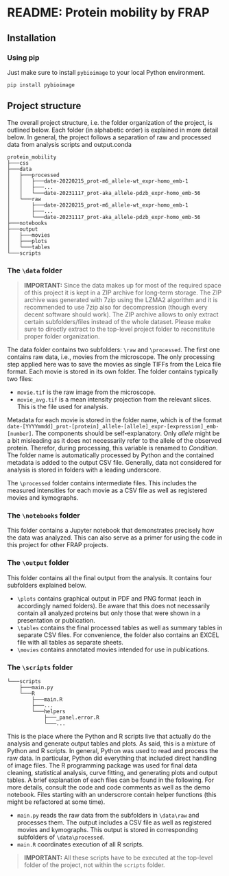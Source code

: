 # README: Protein mobility by FRAP

## Installation

### Using pip

Just make sure to install `pybioimage` to your local Python environment.

````commandline
pip install pybioimage
````


## Project structure

The overall project structure, i.e. the folder organization of the project, 
is outlined below. Each folder (in alphabetic order) is explained in more 
detail below. In general, the project follows a separation of raw and 
processed data from analysis scripts and output.conda 

```commandline
protein_mobility
├───css
├───data
│   ├───processed
│   │   ├───date-20220215_prot-m6_allele-wt_expr-homo_emb-1
│   │   ├───...
│   │   └───date-20231117_prot-aka_allele-pdzb_expr-homo_emb-56
│   └───raw
│       ├───date-20220215_prot-m6_allele-wt_expr-homo_emb-1
│       ├───...
│       └───date-20231117_prot-aka_allele-pdzb_expr-homo_emb-56
├───notebooks
├───output
│   ├───movies
│   ├───plots
│   └───tables
└───scripts
```


### The ``\data`` folder

> **IMPORTANT:** Since the data makes up for most of the required space of this 
project it is kept in a ZIP archive for long-term storage. The ZIP archive 
was generated with 7zip using the LZMA2 algorithm and it is recommended to 
use 7zip also for decompression (though every decent software should work). 
The ZIP archive allows to only extract certain subfolders/files instead of 
> the whole dataset. Please make sure to directly extract to the top-level 
> project folder to reconstitute proper folder organization. 

The data folder contains two subfolders: ``\raw`` and ``\processed``. The 
first one contains raw data, i.e., movies from the microscope. The only 
processing step applied here was to save the movies as single TIFFs from the 
Leica file format. Each movie is stored in its own folder. The folder 
contains typically two files:

* ``movie.tif`` is the raw image from the microscope.
* ``movie_avg.tif`` is a mean intensity projection from the relevant slices. 
  This is the file used for analysis.

Metadata for each movie is stored in the folder name, which is of the format 
``date-[YYYYmmdd]_prot-[protein]_allele-[allele]_expr-[expression]_emb-
[number]``. The components should be self-explanatory. Only *allele* might 
be a bit misleading as it does not necessarily refer to the allele of the 
observed protein. Therefor, during processing, this variable is renamed to 
*Condition*. The folder name is automatically processed by Python and the 
contained metadata is added to the output CSV file. Generally, data not 
considered for analysis is stored in folders with a leading underscore.

The ``\processed`` folder contains intermediate files. This includes the 
measured intensities for each movie as a CSV file as well as registered 
movies and kymographs.


### The ``\notebooks`` folder

This folder contains a Jupyter notebook that demonstrates precisely how the 
data was analyzed. This can also serve as a primer for using the code in 
this project for other FRAP projects.


### The ``\output`` folder

This folder contains all the final output from the analysis. It contains 
four subfolders explained below.

* ``\plots`` contains graphical output in PDF and PNG format (each in 
  accordingly named folders). Be aware that this does not necessarily 
  contain all analyzed proteins but only those that were shown in a 
  presentation or publication.
* ``\tables`` contains the final processed tables as well as summary tables 
  in separate CSV files. For convenience, the folder also contains an EXCEL 
  file with all tables as separate sheets.
* ``\movies`` contains annotated movies intended for use in publications.


### The ``\scripts`` folder

````commandline
└───scripts
    ├───main.py
    └───R
        ├───main.R
        ├───...
        └───helpers
            ├───_panel.error.R
            └───...
````

This is the place where the Python and R scripts live that actually do the 
analysis and generate output tables and plots. As said, this is a mixture of 
Python and R scripts. In general, Python was used to read and process the 
raw data. In particular, Python did everything that included direct handling 
of image files. The R programming package was used for final data cleaning, 
statistical analysis, curve fitting, and generating plots and output tables. 
A brief explanation of each files can be found in the following. For more 
details, consult the code and code comments as well as the demo notebook. 
Files starting with an underscrore contain helper functions (this might be 
refactored at some time).

* ``main.py`` reads the raw data from the subfolders in 
  ``\data\raw`` and processes them. The output includes a CSV file as well 
  as registered movies and kymographs. This output is stored in 
  corresponding subfolders of ``\data\processed``.
* ``main.R`` coordinates execution of all R scripts. 

> **IMPORTANT:** All these scripts have to be executed at the top-level 
> folder of the project, not within the ``scripts`` folder.